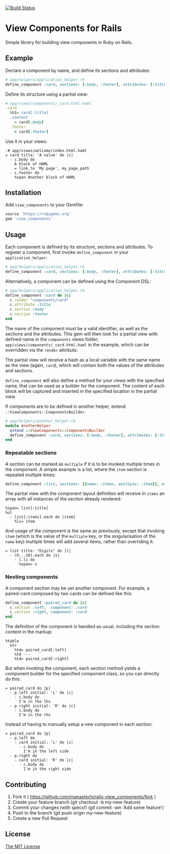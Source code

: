 [![Build Status](https://travis-ci.org/manastech/rails-view_components.svg?branch=master)](https://travis-ci.org/manastech/rails-view_components)

# View Components for Rails

Simple library for building view components in Ruby on Rails.

## Example

Declare a component by name, and define its sections and attributes:
```ruby
# app/helpers/application_helper.rb
define_component :card, sections: [:body, :footer], attributes: [:title]
```

Define its structure using a partial view:
```ruby
# app/views/components/_card.html.haml
.card
  %h1= card[:title]
  .content
    = card[:body]
  .footer
    = card[:footer]
```

Use it in your views:
```haml
-# app/views/welcome/index.html.haml
= card title: 'A value' do |c|
  - c.body do
    A block of HAML
    = link_to 'My page', my_page_path
  - c.footer do
    %span Another block of HAML
```

## Installation

Add `view_components` to your Gemfile:
```ruby
source 'https://rubygems.org'
gem 'view_components'
```

## Usage

Each component is defined by its structure, sections and attributes. To register a component, first invoke `define_component` in your `application_helper`:

```ruby
# app/helpers/application_helper.rb
define_component :card, sections: [:body, :footer], attributes: [:title]
```

Alternatively, a component can be defined using the Component DSL:

```ruby
# app/helpers/application_helper.rb
define_component :card do |c|
  c.render "components/card"
  c.attribute :title
  c.section :body
  c.section :footer
end
```

The name of the component must be a valid identifier, as well as the sections and the attributes. This gem will then look for a partial view with defined name in the `components` views folder; `app/views/components/_card.html.haml` in the example, which can be overridden via the `render` attribute.

The partial view will receive a hash as a local variable with the same name as the view (again, `card`), which will contain both the values of the attributes and sections.

`define_component` will also define a method for your views with the specified name, that can be used as a builder for the component. The content of each block will be captured and inserted in the specified location in the partial view.

If components are to be defined in another helper, extend `::ViewComponents::ComponentsBuilder`.

```ruby
# app/helpers/another_helper.rb
module AnotherHelper
  extend ::ViewComponents::ComponentsBuilder
  define_component :card, sections: [:body, :footer], attributes: [:title]
end
```

### Repeatable sections

A section can be marked as `multiple` if it is to be invoked multiple times in the component. A simple example is a list, where the `item` section is repeated multiple times:

```ruby
define_component :list, sections: [{name: :items, multiple: :item}], attributes: [:title]
```

The partial view with the component layout definition will receive in `items` an array with all instances of the section already rendered:

```haml
%span= list[:title]
%ul
  - list[:items].each do |item|
    %li= item
```

And usage of the component is the same as previously, except that invoking `item` (which is the value of the `multiple` key, or the singularisation of the `name` key) multiple times will add several items, rather than overriding it:

```haml
= list title: "Digits" do |l|
  - (0...10).each do |x|
    - l.li do
      %span= x
```

### Nesting components

A component section may be yet another component. For example, a paired-card composed by two cards can be defined like this:

```ruby
define_component :paired_card do |c|
  c.section :left,  component: :card
  c.section :right, component: :card
end
```

The definition of the component is handled as usual, including the section content in the markup:

```haml
%table
  %tr
    %td= paired_card[:left]
    %td ---
    %td= paired_card[:right]
```

But when invoking the component, each section method yields a component builder for the specified component class, so you can directly do this:

```haml
= paired_card do |p|
  - p.left initial: 'L' do |c|
    - c.body do
      I'm in the lhs
  - p.right initial: 'R' do |c|
    - c.body do
      I'm in the rhs
```

Instead of having to manually setup a new component in each section:

```haml
= paired_card do |p|
  - p.left do
    - card initial: 'L' do |c|
      - c.body do
        I'm in the left side
  - p.right do
    - card initial: 'R' do |c|
      - c.body do
        I'm in the right side
```

## Contributing

1. Fork it ( https://github.com/manastech/rails-view_components/fork )
2. Create your feature branch (git checkout -b my-new-feature)
3. Commit your changes (with specs!) (git commit -am 'Add some feature')
4. Push to the branch (git push origin my-new-feature)
5. Create a new Pull Request

## License

[The MIT License](LICENSE)
